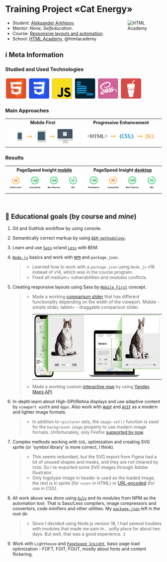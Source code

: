 # Training Project «Cat Energy»

<img align="right" width="110" height="110" alt="HTML Academy" src="https://up.htmlacademy.ru/static/img/intensive/adaptive/logo-for-github-2.png">

* Student: [Aleksander Arkhipov](https://htmlacademy.ru/profile/helvetios).
* Mentor: *None, Selfeducation*.
* Course: [Responsive layouts and automation](https://htmlacademy.ru/intensive/adaptive).
* School: [HTML Academy](https://htmlacademy.ru), @htmlacademy

## :information_source: Meta Information

### Studied and Used Technologies
![HTML icon](https://raw.githubusercontent.com/ArkHelvetios/ArkHelvetios/main/assets/img/tech-icon-html.png)
![CSS icon](https://raw.githubusercontent.com/ArkHelvetios/ArkHelvetios/main/assets/img/tech-icon-css.png)
![JavaScript icon](https://raw.githubusercontent.com/ArkHelvetios/ArkHelvetios/main/assets/img/tech-icon-js.png)
![BEM metodology icon](https://raw.githubusercontent.com/ArkHelvetios/ArkHelvetios/main/assets/img/tech-icon-bem.png)
![Sass icon](https://raw.githubusercontent.com/ArkHelvetios/ArkHelvetios/main/assets/img/tech-icon-sass.png)
![Gulp icon](https://raw.githubusercontent.com/ArkHelvetios/ArkHelvetios/main/assets/img/tech-icon-gulp.png)
### Main Approaches 

<table>
  <tr>
    <th>Mobile First</th>
    <th>Progressive Enhancement</th>
  </tr>
  <tr>
    <td>
      <picture>
        <source media="(prefers-color-scheme: dark)" srcset="https://raw.githubusercontent.com/ArkHelvetios/ArkHelvetios/main/assets/img/scheme-mobile-first-dth.png">
        <source media="(prefers-color-scheme: light)" srcset="https://raw.githubusercontent.com/ArkHelvetios/ArkHelvetios/main/assets/img/scheme-mobile-first-lth.png">
        <img width="360" heigh="85" alt="Mobile First Scheme" src="https://raw.githubusercontent.com/ArkHelvetios/ArkHelvetios/main/assets/img/scheme-mobile-first-lth.png">
      </picture>
    </td>
    <td>
      <picture>
        <source media="(prefers-color-scheme: dark)" srcset="https://raw.githubusercontent.com/ArkHelvetios/ArkHelvetios/main/assets/img/scheme-progressive-enhancement-dth.png">
        <source media="(prefers-color-scheme: light)" srcset="https://raw.githubusercontent.com/ArkHelvetios/ArkHelvetios/main/assets/img/scheme-progressive-enhancement-lth.png">
        <img width="360" heigh="85" alt="Progressive Enhancement Scheme" src="https://raw.githubusercontent.com/ArkHelvetios/ArkHelvetios/main/assets/img/scheme-progressive-enhancement-lth.png">
      </picture>
    </td>
  </tr>
</table>

### Results

<table>
  <tr>
    <th>PageSpeed Insight <a href="https://pagespeed.web.dev/analysis/https-arkhelvetios-github-io-Cat-Energy/39t6h5zgcs?form_factor=mobile">mobile</a></th>
    <th>PageSpeed Insight <a href="https://pagespeed.web.dev/analysis/https-arkhelvetios-github-io-Cat-Energy/39t6h5zgcs?form_factor=desktop">desktop</a></th>
  </tr>
  <tr>
    <td>
      <picture>
        <source media="(prefers-color-scheme: dark)" srcset="https://raw.githubusercontent.com/ArkHelvetios/ArkHelvetios/main/assets/repo-cases/cat-energy/PSI-mobile-dth.png">
        <source media="(prefers-color-scheme: light)" srcset="https://raw.githubusercontent.com/ArkHelvetios/ArkHelvetios/main/assets/repo-cases/cat-energy/PSI-mobile-lth.png">
        <img width="360" heigh="85" alt="PageSpeed Insight mobile results" src="https://raw.githubusercontent.com/ArkHelvetios/ArkHelvetios/main/assets/repo-cases/cat-energy/PSI-mobile-lth.png">
      </picture>
    </td>
    <td>
      <picture>
        <source media="(prefers-color-scheme: dark)" srcset="https://raw.githubusercontent.com/ArkHelvetios/ArkHelvetios/main/assets/repo-cases/cat-energy/PSI-desktop-dth.png">
        <source media="(prefers-color-scheme: light)" srcset="https://raw.githubusercontent.com/ArkHelvetios/ArkHelvetios/main/assets/repo-cases/cat-energy/PSI-desktop-lth.png">
        <img width="360" heigh="85" alt="PageSpeed Insight desktop results" src="https://raw.githubusercontent.com/ArkHelvetios/ArkHelvetios/main/assets/repo-cases/cat-energy/PSI-desktop-lth.png">
      </picture>
    </td>
  </tr>
</table>
<br>


## :memo: Educational goals (by course and *mine*)

1. Git and GutHub workflow by using console.

2. Semantically correct markup by using [`BEM methodology`](https://en.bem.info/methodology/).

3. Learn and use [`Sass`](https://sass-lang.com/) or/and [`Less`](https://lesscss.org/) with BEM.

4. [`Node.js`](https://nodejs.org/en) basics and work with [`NPM`](https://www.npmjs.com/) and `package.json`.

    > * Learned how to work with a `package.json` using `Node.js` v18 instead of v14, which was in the course program.
    > * Fixed all medium+ vulnerabilities and modules conflicts.

5. Creating responsive layouts using Sass by [`Mobile First`](https://developer.mozilla.org/en-US/docs/Web/Progressive_web_apps/Responsive/Mobile_first) concept.

    > * Made a working [comparison slider](https://github.com/ArkHelvetios/Cat-Energy/blob/main/source/js/comparison.js) that has different functionality depending on the width of the viewport. Mobile - simple slider, tablet+ - draggable comparison slider.
        <table border="0" cellspacing="0" cellpadding="0">
          <tr>
            <td>
              <picture>
                <source media="(prefers-color-scheme: dark)" srcset="https://raw.githubusercontent.com/ArkHelvetios/ArkHelvetios/main/assets/repo-cases/cat-energy/comparison-mobile-dth.gif">
                <source media="(prefers-color-scheme: light)" srcset="https://raw.githubusercontent.com/ArkHelvetios/ArkHelvetios/main/assets/repo-cases/cat-energy/comparison-mobile-lth.gif">
                <img height="200" alt="mobile comparison block" src="https://raw.githubusercontent.com/ArkHelvetios/ArkHelvetios/main/assets/repo-cases/cat-energy/comparison-mobile-lth.gif">
              </picture>
            </td>
            <td>
              <picture>
                <source media="(prefers-color-scheme: dark)" srcset="https://raw.githubusercontent.com/ArkHelvetios/ArkHelvetios/main/assets/repo-cases/cat-energy/comparison-desktop-dth.gif">
                <source media="(prefers-color-scheme: light)" srcset="https://raw.githubusercontent.com/ArkHelvetios/ArkHelvetios/main/assets/repo-cases/cat-energy/comparison-desktop-lth.gif">
                <img height="200" alt="desktop comparison block" src="https://raw.githubusercontent.com/ArkHelvetios/ArkHelvetios/main/assets/repo-cases/cat-energy/comparison-desktop-lth.gif">
              </picture>
            </td>
          </tr>
        </table>
    > * Made a working custom [interactive map](https://github.com/ArkHelvetios/Cat-Energy/blob/main/source/js/map.js) by using [Yandex Maps API](https://yandex.com/dev/maps/).

6. In-depth learn about High-DPI/Retina displays and use adaptive content by `viewport width` and `dppx`. Also work with [`WebP`](https://developers.google.com/speed/webp) and [`AVIF`](https://aomediacodec.github.io/av1-avif/v1.1.0.html) as a modern and lighter image formats.

    > * In addition to `<picture>` sets, the `image-set()` function is used for the `background-image` property to use modern image formats. Unfortunately, only Firefox [supported by now](https://caniuse.com/css-image-set).

7. Complex methods working with `SVG`, optimization and creating SVG sprite (or 'symbol library' is more correct, I think).

    > * This seems redundant, but the SVG export from Figma had a lot of unused shapes and masks, and they are not cleaned by `SVGO`. So I re-exported some SVG images through Adobe Illustrator.
    > * Only logotype image in header is used as the loaded image, the rest is in sprite (for `<use>` in HTML) or [URL-encoded](https://yoksel.github.io/url-encoder/) (for use in CSS).

8. All work above was done using [`Gulp`](https://gulpjs.com/) and its modules from NPM as the automation tool. That is Sass/Less compilers, image compressors and convertors, code minifiers and other utilities. My [`package.json`](https://github.com/ArkHelvetios/Cat-Energy/blob/main/package.json) left in the root dir.

    > * Since I decided using Node.js version 18, I had several troubles with modules that made me pain in... softy place for about two days. But well, that was a good experience. :)

9. Work with `Lighthouse` and [`PageSpeed Insight`](https://pagespeed.web.dev/analysis/https-arkhelvetios-github-io-Cat-Energy/39t6h5zgcs), basic page load optimization - FOFT, FOIT, FOUT, mostly about fonts and content flickering.

